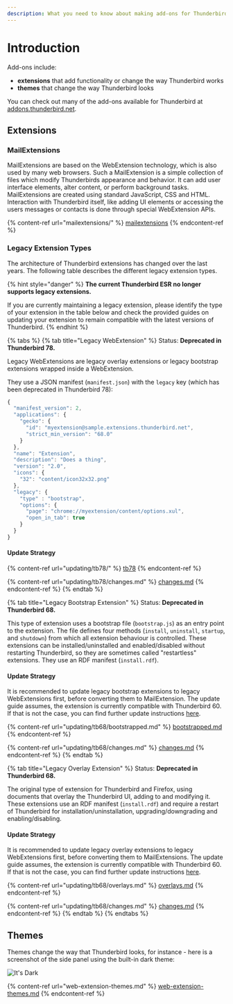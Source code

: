 ```yaml
---
description: What you need to know about making add-ons for Thunderbird.
---
```


# Introduction

Add-ons include:

* **extensions** that add functionality or change the way Thunderbird works
* **themes** that change the way Thunderbird looks

You can check out many of the add-ons available for Thunderbird at [addons.thunderbird.net](https://addons.thunderbird.net).

## Extensions

### MailExtensions

MailExtensions are based on the WebExtension technology, which is also used by many web browsers. Such a MailExtension is a simple collection of files which modify Thunderbirds appearance and behavior. It can add user interface elements, alter content, or perform background tasks. MailExtensions are created using standard JavaScript, CSS and HTML. Interaction with Thunderbird itself, like adding UI elements or accessing the users messages or contacts is done through special WebExtension APIs.

{% content-ref url="mailextensions/" %}
[mailextensions](mailextensions/)
{% endcontent-ref %}

### Legacy Extension Types

The architecture of Thunderbird extensions has changed over the last years. The following table describes the different legacy extension types.

{% hint style="danger" %}
**The current Thunderbird ESR no longer supports legacy extensions.**

If you are currently maintaining a legacy extension, please identify the type of your extension in the table below and check the provided guides on updating your extension to remain compatible with the latest versions of Thunderbird.
{% endhint %}

{% tabs %}
{% tab title="Legacy WebExtension" %}
Status: **Deprecated in Thunderbird 78.**

Legacy WebExtensions are legacy overlay extensions or legacy bootstrap extensions wrapped inside a WebExtension.

They use a JSON manifest (`manifest.json`) with the `legacy` key (which has been deprecated in Thunderbird 78):

```javascript
{
  "manifest_version": 2,
  "applications": {
    "gecko": {
      "id": "myextension@sample.extensions.thunderbird.net",
      "strict_min_version": "68.0"
    }
  },
  "name": "Extension",
  "description": "Does a thing",
  "version": "2.0",
  "icons": {
    "32": "content/icon32x32.png"
  },
  "legacy": {
    "type" : "bootstrap",
    "options": {
      "page": "chrome://myextension/content/options.xul",
      "open_in_tab": true
    }
  }
}
```

#### Update Strategy

{% content-ref url="updating/tb78/" %}
[tb78](updating/tb78/)
{% endcontent-ref %}

{% content-ref url="updating/tb78/changes.md" %}
[changes.md](updating/tb78/changes.md)
{% endcontent-ref %}
{% endtab %}

{% tab title="Legacy Bootstrap Extension" %}
Status: **Deprecated in Thunderbird 68.**

This type of extension uses a bootstrap file (`bootstrap.js`) as an entry point to the extension. The file defines four methods (`install`, `uninstall`, `startup`, and `shutdown`) from which all extension behaviour is controlled. These extensions can be installed/uninstalled and enabled/disabled without restarting Thunderbird, so they are sometimes called "restartless" extensions. They use an RDF manifest (`install.rdf`).

#### Update Strategy

It is recommended to update legacy bootstrap extensions to legacy WebExtensions first, before converting them to MailExtension. The update guide assumes, the extension is currently compatible with Thunderbird 60. If that is not the case, you can find further update instructions [here](https://wiki.mozilla.org/Thunderbird/Add-ons_Guide\_57).

{% content-ref url="updating/tb68/bootstrapped.md" %}
[bootstrapped.md](updating/tb68/bootstrapped.md)
{% endcontent-ref %}

{% content-ref url="updating/tb68/changes.md" %}
[changes.md](updating/tb68/changes.md)
{% endcontent-ref %}
{% endtab %}

{% tab title="Legacy Overlay Extension" %}
Status: **Deprecated in Thunderbird 68.**

The original type of extension for Thunderbird and Firefox, using documents that overlay the Thunderbird UI, adding to and modifying it. These extensions use an RDF manifest (`install.rdf`) and require a restart of Thunderbird for installation/uninstallation, upgrading/downgrading and enabling/disabling.

#### Update Strategy

It is recommended to update legacy overlay extensions to legacy WebExtensions first, before converting them to MailExtensions. The update guide assumes, the extension is currently compatible with Thunderbird 60. If that is not the case, you can find further update instructions [here](https://wiki.mozilla.org/Thunderbird/Add-ons_Guide\_57).

{% content-ref url="updating/tb68/overlays.md" %}
[overlays.md](updating/tb68/overlays.md)
{% endcontent-ref %}

{% content-ref url="updating/tb68/changes.md" %}
[changes.md](updating/tb68/changes.md)
{% endcontent-ref %}
{% endtab %}
{% endtabs %}

## Themes

Themes change the way that Thunderbird looks, for instance - here is a screenshot of the side panel using the built-in dark theme:

![It's Dark](../.gitbook/assets/screenshot-from-2019-03-23-13-47-57.png)

{% content-ref url="web-extension-themes.md" %}
[web-extension-themes.md](web-extension-themes.md)
{% endcontent-ref %}
